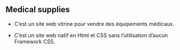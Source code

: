 ## Medical supplies
- C’est un site web vitrine pour vendre des équipements médicaux.

- C’est un site web natif en Html et CSS sans l’utilisation d’aucun Framework CSS.
